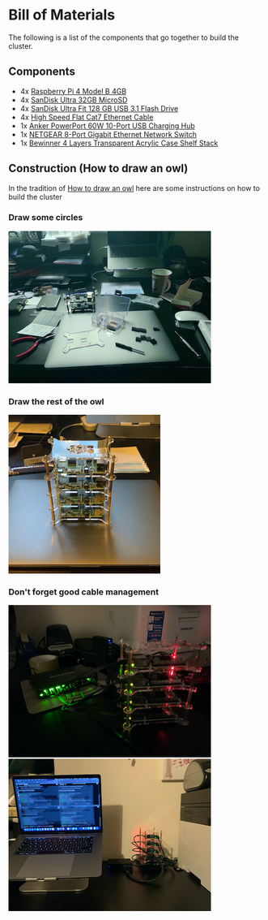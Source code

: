 # Bill of Materials

The following is a list of the components that go together to build the cluster.

## Components

* 4x [Raspberry Pi 4 Model B 4GB](https://www.amazon.co.uk/gp/product/B07TC2BK1X/ref=ppx_yo_dt_b_asin_title_o01_s02?ie=UTF8&psc=1)
* 4x [SanDisk Ultra 32GB MicroSD](https://www.amazon.co.uk/gp/product/B073JWXGNT/ref=ppx_yo_dt_b_asin_title_o01_s01?ie=UTF8&psc=1)
* 4x [SanDisk Ultra Fit 128 GB USB 3.1 Flash Drive](https://www.amazon.co.uk/gp/product/B07855LJ99/ref=ppx_yo_dt_b_asin_title_o04_s00?ie=UTF8&psc=1)
* 4x [High Speed Flat Cat7 Ethernet Cable](https://www.amazon.co.uk/gp/product/B07LCKXLTF/ref=ppx_yo_dt_b_asin_title_o01_s01?ie=UTF8&psc=1)
* 1x [Anker PowerPort 60W 10-Port USB Charging Hub](https://www.amazon.co.uk/gp/product/B00YSA0WI8/ref=ppx_od_dt_b_asin_title_s01?ie=UTF8&psc=1)
* 1x [NETGEAR 8-Port Gigabit Ethernet Network Switch](https://www.amazon.co.uk/gp/product/B07QHD134G/ref=ppx_od_dt_b_asin_title_s01?ie=UTF8&psc=1)
* 1x [Bewinner 4 Layers Transparent Acrylic Case Shelf Stack](https://www.amazon.co.uk/dp/B07P2VLJXV?tag=duckduckgo-ffab-uk-21&linkCode=osi&th=1&psc=1)

## Construction (How to draw an owl)

In the tradition of [How to draw an owl](https://www.reddit.com/r/funny/comments/eccj2/how_to_draw_an_owl/)
here are some instructions on how to build the cluster

### Draw some circles

![Draw some circles](./images/01.png)

### Draw the rest of the owl

![Draw the rest of the owl](./images/02.png)

### Don't forget good cable management

![All plugged in](./images/03.png)
![Final resting place](./images/04.png)
